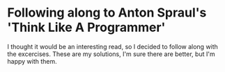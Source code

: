 # Following along to Anton Spraul's 'Think Like A Programmer'

I thought it would be an interesting read, so I decided to follow along with the excercises. These are my solutions, I'm sure there are better, but I'm happy with them.
